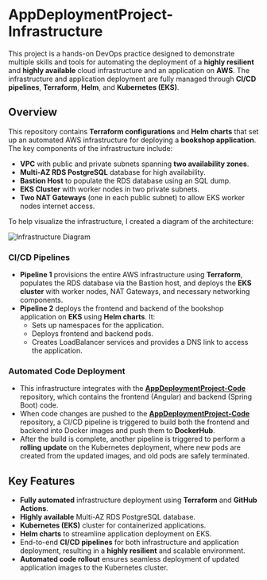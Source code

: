 # **AppDeploymentProject-Infrastructure**

This project is a hands-on DevOps practice designed to demonstrate multiple skills and tools for automating the deployment of a **highly resilient** and **highly available** cloud infrastructure and an application on **AWS**. The infrastructure and application deployment are fully managed through **CI/CD pipelines**, **Terraform**, **Helm**, and **Kubernetes (EKS)**.

## **Overview**

This repository contains **Terraform configurations** and **Helm charts** that set up an automated AWS infrastructure for deploying a **bookshop application**. The key components of the infrastructure include:

- **VPC** with public and private subnets spanning **two availability zones**.
- **Multi-AZ RDS PostgreSQL** database for high availability.
- **Bastion Host** to populate the RDS database using an SQL dump.
- **EKS Cluster** with worker nodes in two private subnets.
- **Two NAT Gateways** (one in each public subnet) to allow EKS worker nodes internet access.

To help visualize the infrastructure, I created a diagram of the architecture:

![Infrastructure Diagram](https://github.com/mladenovskistefan111/AppDeploymentProject-Infrastructure/blob/main/Infrastructure.png)

### **CI/CD Pipelines**

- **Pipeline 1** provisions the entire AWS infrastructure using **Terraform**, populates the RDS database via the Bastion host, and deploys the **EKS cluster** with worker nodes, NAT Gateways, and necessary networking components.
- **Pipeline 2** deploys the frontend and backend of the bookshop application on **EKS** using **Helm charts**. It:
  - Sets up namespaces for the application.
  - Deploys frontend and backend pods.
  - Creates LoadBalancer services and provides a DNS link to access the application.

### **Automated Code Deployment**

- This infrastructure integrates with the [**AppDeploymentProject-Code**](https://github.com/mladenovskistefan111/AppDeploymentProject-Code) repository, which contains the frontend (Angular) and backend (Spring Boot) code.
- When code changes are pushed to the [**AppDeploymentProject-Code**](https://github.com/mladenovskistefan111/AppDeploymentProject-Code) repository, a CI/CD pipeline is triggered to build both the frontend and backend into Docker images and push them to **DockerHub**.
- After the build is complete, another pipeline is triggered to perform a **rolling update** on the Kubernetes deployment, where new pods are created from the updated images, and old pods are safely terminated.

## **Key Features**

- **Fully automated** infrastructure deployment using **Terraform** and **GitHub Actions**.
- **Highly available** Multi-AZ RDS PostgreSQL database.
- **Kubernetes (EKS)** cluster for containerized applications.
- **Helm charts** to streamline application deployment on EKS.
- End-to-end **CI/CD pipelines** for both infrastructure and application deployment, resulting in a **highly resilient** and scalable environment.
- **Automated code rollout** ensures seamless deployment of updated application images to the Kubernetes cluster.

